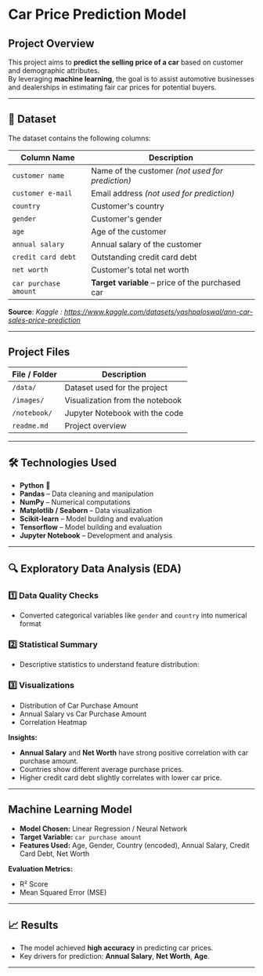 # Car Price Prediction Model

##  Project Overview
This project aims to **predict the selling price of a car** based on customer and demographic attributes.  
By leveraging **machine learning**, the goal is to assist automotive businesses and dealerships in estimating fair car prices for potential buyers.

---

## 📂 Dataset
The dataset contains the following columns:  

| Column Name        | Description |
|--------------------|-------------|
| `customer name`    | Name of the customer *(not used for prediction)* |
| `customer e-mail`  | Email address *(not used for prediction)* |
| `country`          | Customer's country |
| `gender`           | Customer's gender |
| `age`              | Age of the customer |
| `annual salary`    | Annual salary of the customer |
| `credit card debt` | Outstanding credit card debt |
| `net worth`        | Customer's total net worth |
| `car purchase amount` | **Target variable** – price of the purchased car |


**Source**: *Kaggle : https://www.kaggle.com/datasets/yashpaloswal/ann-car-sales-price-prediction*  

---

## Project Files

| File / Folder       | Description |
|---------------------|-------------|
| `/data/`            | Dataset used for the project |
| `/images/`          | Visualization from the notebook |
| `/notebook/`        | Jupyter Notebook with the code |
| `readme.md`         | Project overview |

---

## 🛠 Technologies Used
- **Python** 🐍
- **Pandas** – Data cleaning and manipulation  
- **NumPy** – Numerical computations  
- **Matplotlib / Seaborn** – Data visualization  
- **Scikit-learn** – Model building and evaluation
- **Tensorflow** – Model building and evaluation    
- **Jupyter Notebook** – Development and analysis

---

## 🔍 Exploratory Data Analysis (EDA)

### 1️⃣ Data Quality Checks
- Converted categorical variables like `gender` and `country` into numerical format  

### 2️⃣ Statistical Summary
- Descriptive statistics to understand feature distribution:

### 3️⃣ Visualizations
- Distribution of Car Purchase Amount
- Annual Salary vs Car Purchase Amount
- Correlation Heatmap

**Insights:**
- **Annual Salary** and **Net Worth** have strong positive correlation with car purchase amount.  
- Countries show different average purchase prices.  
- Higher credit card debt slightly correlates with lower car price.  

---

## Machine Learning Model
- **Model Chosen:** Linear Regression / Neural Network 
- **Target Variable:** `car purchase amount`
- **Features Used:** Age, Gender, Country (encoded), Annual Salary, Credit Card Debt, Net Worth

**Evaluation Metrics:**
- R² Score
- Mean Squared Error (MSE)

---

## 📈 Results
- The model achieved **high accuracy** in predicting car prices.  
- Key drivers for prediction: **Annual Salary**, **Net Worth**, **Age**.

---